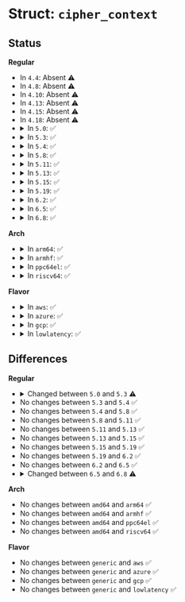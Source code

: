 # Struct: <code>cipher_context</code>

## Status
<b>Regular</b>
<ul>
<li>
In <code>4.4</code>: Absent ⚠️
</li>
<li>
In <code>4.8</code>: Absent ⚠️
</li>
<li>
In <code>4.10</code>: Absent ⚠️
</li>
<li>
In <code>4.13</code>: Absent ⚠️
</li>
<li>
In <code>4.15</code>: Absent ⚠️
</li>
<li>
In <code>4.18</code>: Absent ⚠️
</li>
<li>
<details>
<summary>In <code>5.0</code>: ✅</summary>

```c
struct cipher_context {
    u16 prepend_size;
    u16 tag_size;
    u16 overhead_size;
    u16 iv_size;
    char *iv;
    u16 rec_seq_size;
    char *rec_seq;
};
```
</details>
</li>
<li>
<details>
<summary>In <code>5.3</code>: ✅</summary>

```c
struct cipher_context {
    char *iv;
    char *rec_seq;
};
```
</details>
</li>
<li>
<details>
<summary>In <code>5.4</code>: ✅</summary>

```c
struct cipher_context {
    char *iv;
    char *rec_seq;
};
```
</details>
</li>
<li>
<details>
<summary>In <code>5.8</code>: ✅</summary>

```c
struct cipher_context {
    char *iv;
    char *rec_seq;
};
```
</details>
</li>
<li>
<details>
<summary>In <code>5.11</code>: ✅</summary>

```c
struct cipher_context {
    char *iv;
    char *rec_seq;
};
```
</details>
</li>
<li>
<details>
<summary>In <code>5.13</code>: ✅</summary>

```c
struct cipher_context {
    char *iv;
    char *rec_seq;
};
```
</details>
</li>
<li>
<details>
<summary>In <code>5.15</code>: ✅</summary>

```c
struct cipher_context {
    char *iv;
    char *rec_seq;
};
```
</details>
</li>
<li>
<details>
<summary>In <code>5.19</code>: ✅</summary>

```c
struct cipher_context {
    char *iv;
    char *rec_seq;
};
```
</details>
</li>
<li>
<details>
<summary>In <code>6.2</code>: ✅</summary>

```c
struct cipher_context {
    char *iv;
    char *rec_seq;
};
```
</details>
</li>
<li>
<details>
<summary>In <code>6.5</code>: ✅</summary>

```c
struct cipher_context {
    char *iv;
    char *rec_seq;
};
```
</details>
</li>
<li>
<details>
<summary>In <code>6.8</code>: ✅</summary>

```c
struct cipher_context {
    char iv[20];
    char rec_seq[8];
};
```
</details>
</li>
</ul>
<b>Arch</b>
<ul>
<li>
<details>
<summary>In <code>arm64</code>: ✅</summary>

```c
struct cipher_context {
    char *iv;
    char *rec_seq;
};
```
</details>
</li>
<li>
<details>
<summary>In <code>armhf</code>: ✅</summary>

```c
struct cipher_context {
    char *iv;
    char *rec_seq;
};
```
</details>
</li>
<li>
<details>
<summary>In <code>ppc64el</code>: ✅</summary>

```c
struct cipher_context {
    char *iv;
    char *rec_seq;
};
```
</details>
</li>
<li>
<details>
<summary>In <code>riscv64</code>: ✅</summary>

```c
struct cipher_context {
    char *iv;
    char *rec_seq;
};
```
</details>
</li>
</ul>
<b>Flavor</b>
<ul>
<li>
<details>
<summary>In <code>aws</code>: ✅</summary>

```c
struct cipher_context {
    char *iv;
    char *rec_seq;
};
```
</details>
</li>
<li>
<details>
<summary>In <code>azure</code>: ✅</summary>

```c
struct cipher_context {
    char *iv;
    char *rec_seq;
};
```
</details>
</li>
<li>
<details>
<summary>In <code>gcp</code>: ✅</summary>

```c
struct cipher_context {
    char *iv;
    char *rec_seq;
};
```
</details>
</li>
<li>
<details>
<summary>In <code>lowlatency</code>: ✅</summary>

```c
struct cipher_context {
    char *iv;
    char *rec_seq;
};
```
</details>
</li>
</ul>

## Differences
<b>Regular</b>
<ul>
<li>
<details>
<summary>Changed between <code>5.0</code> and <code>5.3</code> ⚠️</summary>
<ul>
<li>
<b>Field removed. </b>
<code>u16 prepend_size</code>
</li>
<li>
<b>Field removed. </b>
<code>u16 tag_size</code>
</li>
<li>
<b>Field removed. </b>
<code>u16 overhead_size</code>
</li>
<li>
<b>Field removed. </b>
<code>u16 iv_size</code>
</li>
<li>
<b>Field removed. </b>
<code>u16 rec_seq_size</code>
</li>
</ul>
</details>
</li>
<li>
No changes between <code>5.3</code> and <code>5.4</code> ✅
</li>
<li>
No changes between <code>5.4</code> and <code>5.8</code> ✅
</li>
<li>
No changes between <code>5.8</code> and <code>5.11</code> ✅
</li>
<li>
No changes between <code>5.11</code> and <code>5.13</code> ✅
</li>
<li>
No changes between <code>5.13</code> and <code>5.15</code> ✅
</li>
<li>
No changes between <code>5.15</code> and <code>5.19</code> ✅
</li>
<li>
No changes between <code>5.19</code> and <code>6.2</code> ✅
</li>
<li>
No changes between <code>6.2</code> and <code>6.5</code> ✅
</li>
<li>
<details>
<summary>Changed between <code>6.5</code> and <code>6.8</code> ⚠️</summary>
<ul>
<li>
<b>Field type changed. </b>
<code>char *iv</code> ➡️ <code>char iv[20]</code>
</li>
<li>
<b>Field type changed. </b>
<code>char *rec_seq</code> ➡️ <code>char rec_seq[8]</code>
</li>
</ul>
</details>
</li>
</ul>
<b>Arch</b>
<ul>
<li>
No changes between <code>amd64</code> and <code>arm64</code> ✅
</li>
<li>
No changes between <code>amd64</code> and <code>armhf</code> ✅
</li>
<li>
No changes between <code>amd64</code> and <code>ppc64el</code> ✅
</li>
<li>
No changes between <code>amd64</code> and <code>riscv64</code> ✅
</li>
</ul>
<b>Flavor</b>
<ul>
<li>
No changes between <code>generic</code> and <code>aws</code> ✅
</li>
<li>
No changes between <code>generic</code> and <code>azure</code> ✅
</li>
<li>
No changes between <code>generic</code> and <code>gcp</code> ✅
</li>
<li>
No changes between <code>generic</code> and <code>lowlatency</code> ✅
</li>
</ul>
